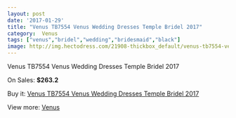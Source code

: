 ```yaml
---
layout: post
date: '2017-01-29'
title: "Venus TB7554 Venus Wedding Dresses Temple Bridel 2017"
category:  Venus
tags: ["venus","bridel","wedding","bridesmaid","black"]
image: http://img.hectodress.com/21908-thickbox_default/venus-tb7554-venus-wedding-dresses-temple-bridel-2012.jpg
---
```

Venus TB7554 Venus Wedding Dresses Temple Bridel 2017

On Sales: **$263.2**
<a href="https://www.hectodress.com/-venus/10149-venus-tb7554-venus-wedding-dresses-temple-bridel-2012.html"><amp-img layout="responsive" width="600" height="600" src="//img.hectodress.com/21908-thickbox_default/venus-tb7554-venus-wedding-dresses-temple-bridel-2012.jpg" alt="Venus TB7554 Venus Wedding Dresses Temple Bridel 2017 0" /></a>
<a href="https://www.hectodress.com/-venus/10149-venus-tb7554-venus-wedding-dresses-temple-bridel-2012.html"><amp-img layout="responsive" width="600" height="600" src="//img.hectodress.com/21909-thickbox_default/venus-tb7554-venus-wedding-dresses-temple-bridel-2012.jpg" alt="Venus TB7554 Venus Wedding Dresses Temple Bridel 2017 1" /></a>

Buy it: [Venus TB7554 Venus Wedding Dresses Temple Bridel 2017](https://www.hectodress.com/-venus/10149-venus-tb7554-venus-wedding-dresses-temple-bridel-2012.html "Venus TB7554 Venus Wedding Dresses Temple Bridel 2017")

View more: [ Venus](https://www.hectodress.com/167--venus " Venus")